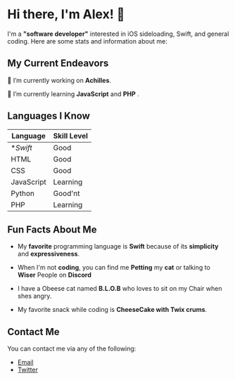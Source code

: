 # Hi there, I'm Alex! 👋

I'm a **"software developer"** interested in iOS sideloading, Swift, and general coding. Here are some stats and information about me:


## My Current Endeavors

🔭 I’m currently working on **Achilles**.

🌱 I’m currently learning **JavaScript** and **PHP** .

## Languages I Know

| Language   | Skill Level |
| ---------- | ----------- |
| **Swift*   | Good        |
| HTML       | Good        |
| CSS        | Good        |
| JavaScript | Learning    |
| Python     | Good'nt     |
| PHP        | Learning    |

## Fun Facts About Me

- My **favorite** programming language is **Swift** because of its **simplicity** and **expressiveness**.

- When I'm not **coding**, you can find me **Petting** my **cat** or talking to **Wiser** People on **Discord** 

- I have a Obeese cat named **B.L.O.B** who loves to sit on my Chair when shes angry.

- My favorite snack while coding is **CheeseCake with Twix crums**.

## Contact Me

You can contact me via any of the following:

- [Email](mailto:me@alexspac.es)
- [Twitter](https://twitter.com/aIexspaces)

